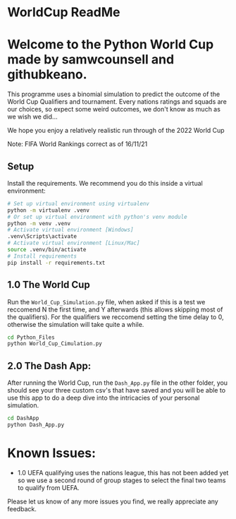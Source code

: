 # WorldCup ReadMe

# Welcome to the Python World Cup made by samwcounsell and githubkeano.

This programme uses a binomial simulation to predict the outcome of the World Cup Qualifiers and tournament. 
Every nations ratings and squads are our choices, so expect some weird outcomes, we don't know as much as we wish we did...

We hope you enjoy a relatively realistic run through of the 2022 World Cup

Note: FIFA World Rankings correct as of 16/11/21

## Setup

Install the requirements. We recommend you do this inside a virtual environment:

```bash
# Set up virtual environment using virtualenv
python -m virtualenv .venv
# Or set up virtual environment with python's venv module
python -m venv .venv
# Activate virtual environment [Windows]
.venv\Scripts\activate
# Activate virtual environment [Linux/Mac]
source .venv/bin/activate
# Install requirements
pip install -r requirements.txt
```

## 1.0 The World Cup

Run the `World_Cup_Simulation.py` file, when asked if this is a test we reccomend N the first time, and Y afterwards (this allows skipping most of the qualifiers). For the qualifiers we reccomend setting the time delay to 0, otherwise the simulation will take quite a while.

```bash
cd Python_Files
python World_Cup_Cimulation.py
```

## 2.0 The Dash App:

After running the World Cup, run the `Dash_App.py` file in the other folder, you should see your three custom csv's that have saved and you will be able to use this app to do a deep dive into the intricacies of your personal simulation.

```bash
cd DashApp
python Dash_App.py
```

# Known Issues:
  - 1.0 UEFA qualifying uses the nations league, this has not been added yet so we use a second round of group stages to select the final two teams to qualify from UEFA.
  
Please let us know of any more issues you find, we really appreciate any feedback.
  

